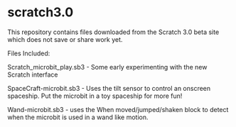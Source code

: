 # scratch3.0
This repository contains files downloaded from the Scratch 3.0 beta site which does not save or share work yet.

Files Included:

Scratch_microbit_play.sb3 - Some early experimenting with the new Scratch interface

SpaceCraft-microbit.sb3 - Uses the tilt sensor to control an onscreen spaceship. Put the microbit in a toy spaceship for more fun!

Wand-microbit.sb3 - uses the When moved/jumped/shaken block to detect when the microbit is used in a wand like motion.
